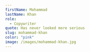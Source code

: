 ```yaml
---
firstName: Mohammad
lastName: Khan
role:
  - Copywriter
quote: Has never looked more serious
slug: mohammad-khan
color: "pink"
image: /images/mohammad-khan.jpg
---
```


